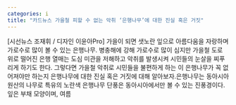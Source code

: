 ```yaml
---
categories: i
title: "카드뉴스 가을철 피할 수 없는 악취 ‘은행나무’에 대한 진실 혹은 거짓"
---
```

[시선뉴스 조재휘 / 디자인 이윤아Pro] 가을이 되면 샛노란 잎으로 아름다움을 자랑하며 가로수로 많이 볼 수 있는 은행나무. 병충해에 강해 가로수로 많이 심지만 가을철 도로 위로 떨어진 은행 열매는 도심 미관을 저해하고 악취를 발생시켜 시민들의 눈살을 찌푸리게 하기도 한다. 그렇다면 가을철 악취로 시민들을 불편하게 하는 이 은행나무가 꼭 없어져야만 하는지 은행나무에 대한 진실 혹은 거짓에 대해 알아보자.은행나무는 동아시아 원산의 나무로 특유의 노란색 은행나무 단풍은 동아시아에서만 볼 수 있는 진풍경이다. 잎은 부채 모양이며, 여름